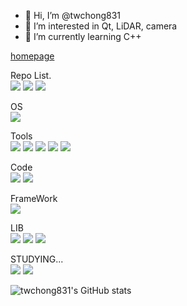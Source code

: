- 👋 Hi, I’m @twchong831
- 👀 I’m interested in Qt, LiDAR, camera
- 🌱 I’m currently learning C++

[homepage](https://sites.google.com/view/twchong/total)

<!---
twchong831/twchong831 is a ✨ special ✨ repository because its `README.md` (this file) appears on your GitHub profile.
You can click the Preview link to take a look at your changes.
--->

Repo List.\
<img src="https://img.shields.io/github/checks-status/twchong831/basic_study/main?color=blue&label=basic_study&style=for-the-badge"/>
<img src="https://img.shields.io/github/checks-status/twchong831/image_detection/main?label=image_detection&style=for-the-badge"/>
<img src="https://img.shields.io/github/checks-status/twchong831/LiDAR/main?color=red&label=LiDAR&style=for-the-badge"/>

OS\
<img src="https://img.shields.io/badge/Ubuntu-E95428?style=flat&logo=Ubuntu&logoColor=white"/>

Tools\
<img src="https://img.shields.io/badge/svn-809CC9?style=flat&logo=Subversion&logoColor=white"/>
<img src="https://img.shields.io/badge/Git-F05032?style=flat&logo=Git&logoColor=white"/>
<img src="https://img.shields.io/badge/GitHub-181717?style=flat&logo=GitHub&logoColor=white"/>
<img src="https://img.shields.io/badge/VSCode-A8B9CC?style=flat&logo=Visual Studio Code&logoColor=white"/>
<img src="https://img.shields.io/badge/Docker-2496ED?style=flat&logo=Docker&logoColor=white"/>

Code\
<img src="https://img.shields.io/badge/C-A8B9CC?style=flat&logo=C&logoColor=white"/>
<img src="https://img.shields.io/badge/C++-00599C?style=flat&logo=C%2B%2B&logoColor=white"/>

FrameWork\
<img src="https://img.shields.io/badge/Qt-41CD52?style=flat&logo=Qt&logoColor=white"/>

LIB\
<img src="https://img.shields.io/badge/OpenCV-5C3EE8?style=flat&logo=OpenCV&logoColor=white"/>
<img src="https://img.shields.io/badge/pcl-FFFFFF?style=flat&logo=&logoColor=white"/>
<img src="https://img.shields.io/badge/vtk-FFFFFF?style=flat&logo=&logoColor=white"/>

STUDYING...\
<img src="https://img.shields.io/badge/Dart-0175C2?style=flat&logo=Dart&logoColor=white"/>
<img src="https://img.shields.io/badge/Flutter-02569B?style=flat&logo=Flutter&logoColor=white"/>

![twchong831's GitHub stats](https://github-readme-stats.vercel.app/api?username=twchong831&show_icons=true&theme=tokyonight)

